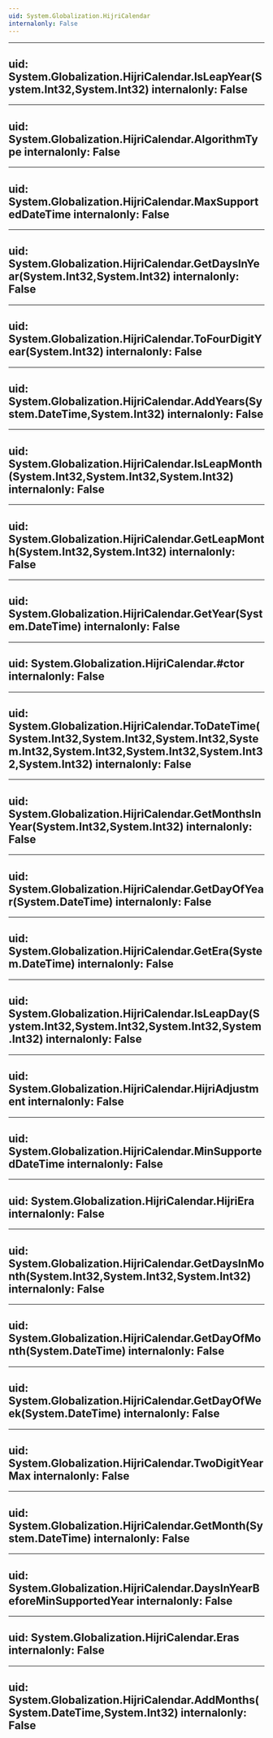```yaml
---
uid: System.Globalization.HijriCalendar
internalonly: False
---
```


---
uid: System.Globalization.HijriCalendar.IsLeapYear(System.Int32,System.Int32)
internalonly: False
---

---
uid: System.Globalization.HijriCalendar.AlgorithmType
internalonly: False
---

---
uid: System.Globalization.HijriCalendar.MaxSupportedDateTime
internalonly: False
---

---
uid: System.Globalization.HijriCalendar.GetDaysInYear(System.Int32,System.Int32)
internalonly: False
---

---
uid: System.Globalization.HijriCalendar.ToFourDigitYear(System.Int32)
internalonly: False
---

---
uid: System.Globalization.HijriCalendar.AddYears(System.DateTime,System.Int32)
internalonly: False
---

---
uid: System.Globalization.HijriCalendar.IsLeapMonth(System.Int32,System.Int32,System.Int32)
internalonly: False
---

---
uid: System.Globalization.HijriCalendar.GetLeapMonth(System.Int32,System.Int32)
internalonly: False
---

---
uid: System.Globalization.HijriCalendar.GetYear(System.DateTime)
internalonly: False
---

---
uid: System.Globalization.HijriCalendar.#ctor
internalonly: False
---

---
uid: System.Globalization.HijriCalendar.ToDateTime(System.Int32,System.Int32,System.Int32,System.Int32,System.Int32,System.Int32,System.Int32,System.Int32)
internalonly: False
---

---
uid: System.Globalization.HijriCalendar.GetMonthsInYear(System.Int32,System.Int32)
internalonly: False
---

---
uid: System.Globalization.HijriCalendar.GetDayOfYear(System.DateTime)
internalonly: False
---

---
uid: System.Globalization.HijriCalendar.GetEra(System.DateTime)
internalonly: False
---

---
uid: System.Globalization.HijriCalendar.IsLeapDay(System.Int32,System.Int32,System.Int32,System.Int32)
internalonly: False
---

---
uid: System.Globalization.HijriCalendar.HijriAdjustment
internalonly: False
---

---
uid: System.Globalization.HijriCalendar.MinSupportedDateTime
internalonly: False
---

---
uid: System.Globalization.HijriCalendar.HijriEra
internalonly: False
---

---
uid: System.Globalization.HijriCalendar.GetDaysInMonth(System.Int32,System.Int32,System.Int32)
internalonly: False
---

---
uid: System.Globalization.HijriCalendar.GetDayOfMonth(System.DateTime)
internalonly: False
---

---
uid: System.Globalization.HijriCalendar.GetDayOfWeek(System.DateTime)
internalonly: False
---

---
uid: System.Globalization.HijriCalendar.TwoDigitYearMax
internalonly: False
---

---
uid: System.Globalization.HijriCalendar.GetMonth(System.DateTime)
internalonly: False
---

---
uid: System.Globalization.HijriCalendar.DaysInYearBeforeMinSupportedYear
internalonly: False
---

---
uid: System.Globalization.HijriCalendar.Eras
internalonly: False
---

---
uid: System.Globalization.HijriCalendar.AddMonths(System.DateTime,System.Int32)
internalonly: False
---
